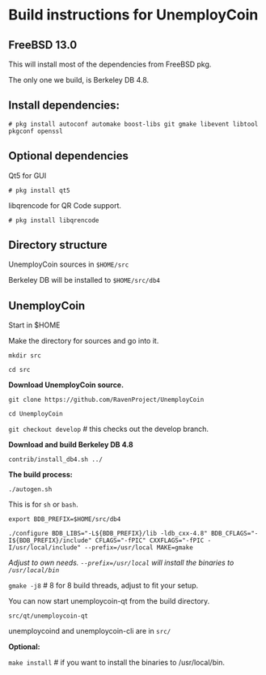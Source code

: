 Build instructions for UnemployCoin 
=================================
FreeBSD 13.0
---------------------------------
This will install most of the dependencies from FreeBSD pkg.

The only one we build, is Berkeley DB 4.8.


Install dependencies:
----------------------------
`# pkg install autoconf automake boost-libs git gmake libevent libtool pkgconf openssl
`

Optional dependencies
----------------------
Qt5 for GUI

`# pkg install qt5`

libqrencode for QR Code support.

`# pkg install libqrencode`


Directory structure
------------------
UnemployCoin sources in `$HOME/src`

Berkeley DB will be installed to `$HOME/src/db4`


UnemployCoin
------------------

Start in $HOME

Make the directory for sources and go into it.

`mkdir src`

`cd src`

__Download UnemployCoin source.__

`git clone https://github.com/RavenProject/UnemployCoin`

`cd UnemployCoin`

`git checkout develop` # this checks out the develop branch.

__Download and build Berkeley DB 4.8__

`contrib/install_db4.sh ../`

__The build process:__

`./autogen.sh`

This is for `sh` or `bash`. 

`export BDB_PREFIX=$HOME/src/db4`

`./configure BDB_LIBS="-L${BDB_PREFIX}/lib -ldb_cxx-4.8" BDB_CFLAGS="-I${BDB_PREFIX}/include" CFLAGS="-fPIC" CXXFLAGS="-fPIC -I/usr/local/include" --prefix=/usr/local MAKE=gmake`

_Adjust to own needs. `--prefix=/usr/local` will install the binaries to `/usr/local/bin`_


`gmake -j8`  # 8 for 8 build threads, adjust to fit your setup.

You can now start unemploycoin-qt from the build directory.

`src/qt/unemploycoin-qt`

unemploycoind and unemploycoin-cli are in `src/`


__Optional:__

`make install`  # if you want to install the binaries to /usr/local/bin.





